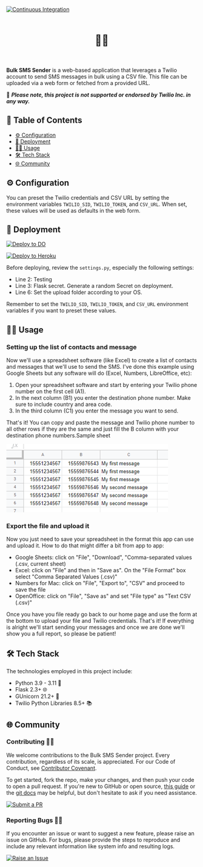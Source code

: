 [![Continuous Integration](https://github.com/RAHB-REALTORS-Association/sms-sender/actions/workflows/dependabot.yml/badge.svg)](https://github.com/RAHB-REALTORS-Association/sms-sender/actions/workflows/dependabot.yml)
<br/><br/>
<h1 align="center">
📲📩
<br/><br/>
</h1>

**Bulk SMS Sender** is a web-based application that leverages a Twilio account to send SMS messages in bulk using a CSV file. This file can be uploaded via a web form or fetched from a provided URL. 

🚨 **_Please note, this project is not supported or endorsed by Twilio Inc. in any way._**

## 📖 Table of Contents
- [⚙️ Configuration](#️-configuration)
- [🚀 Deployment](#-deployment)
- [🧑‍💻 Usage](#-usage)
- [🛠️ Tech Stack](#️-tech-stack)
- [🌐 Community](#-community)

## ⚙️ Configuration

You can preset the Twilio credentials and CSV URL by setting the environment variables `TWILIO_SID`, `TWILIO_TOKEN`, and `CSV_URL`. When set, these values will be used as defaults in the web form. 

## 🚀 Deployment

[![Deploy to DO](https://www.deploytodo.com/do-btn-blue.svg)](https://cloud.digitalocean.com/apps/new?repo=https://github.com/RAHB-REALTORS-Association/sms-sender/tree/master)

[![Deploy to Heroku](https://www.herokucdn.com/deploy/button.svg)](https://heroku.com/deploy?template=https://github.com/RAHB-REALTORS-Association/sms-sender/tree/master)

Before deploying, review the `settings.py`, especially the following settings:

- Line 2: Testing
- Line 3: Flask secret. Generate a random Secret on deployment.
- Line 6: Set the upload folder according to your OS.

Remember to set the `TWILIO_SID`, `TWILIO_TOKEN`, and `CSV_URL` environment variables if you want to preset these values.

## 🧑‍💻 Usage

### Setting up the list of contacts and message

Now we'll use a spreadsheet software (like Excel) to create a list of contacts and messages that we'll use to send the SMS. I've done this example using Google Sheets but any software will do (Excel, Numbers, LibreOffice, etc):

1. Open your spreadsheet software and start by entering your Twilio phone number on the first cell (A1).
2. In the next column (B1) you enter the destination phone number. Make sure to include country and area code.
3. In the third column (C1) you enter the message you want to send.

That's it! You can copy and paste the message and Twilio phone number to all other rows if they are the same and just fill the B column with your destination phone numbers.Sample sheet

![screenshot](https://github.com/RAHB-REALTORS-Association/sms-sender/blob/master/static/tutorial_003.png?raw=true)

### Export the file and upload it

Now you just need to save your spreadsheet in the format this app can use and upload it. How to do that might differ a bit from app to app:

* Google Sheets: click on "File", "Download", "Comma-separated values (.csv, current sheet)
* Excel: click on "File" and then in "Save as". On the "File Format" box select "Comma Separated Values (.csv)"
* Numbers for Mac: click on "File", "Export to", "CSV" and proceed to save the file
* OpenOffice: click on "File", "Save as" and set "File type" as "Text CSV (.csv)"

Once you have you file ready go back to our home page and use the form at the bottom to upload your file and Twilio credentials. That's it! If everything is alright we'll start sending your messages and once we are done we'll show you a full report, so please be patient!

## 🛠️ Tech Stack

The technologies employed in this project include:

- Python 3.9 - 3.11 🐍
- Flask 2.3+ 🌐
- GUnicorn 21.2+ 🦄
- Twilio Python Libraries 8.5+ 📚

## 🌐 Community

### Contributing 👥🤝

We welcome contributions to the Bulk SMS Sender project. Every contribution, regardless of its scale, is appreciated. For our Code of Conduct, see [Contributor Covenant](https://www.contributor-covenant.org/version/2/1/code_of_conduct/).

To get started, fork the repo, make your changes, and then push your code to open a pull request. If you're new to GitHub or open source, [this guide](https://www.freecodecamp.org/news/how-to-make-your-first-pull-request-on-github-3#let-s-make-our-first-pull-request-) or the [git docs](https://docs.github.com/en/pull-requests/collaborating-with-pull-requests/proposing-changes-to-your-work-with-pull-requests/creating-a-pull-request) may be helpful, but don't hesitate to ask if you need assistance.

[![Submit a PR](https://img.shields.io/badge/Submit_a_PR-GitHub-%23060606?style=for-the-badge&logo=github&logoColor=fff)](https://github.com/RAHB-REALTORS-Association/sms-sender/compare)

### Reporting Bugs 🐛📝

If you encounter an issue or want to suggest a new feature, please raise an issue on GitHub. For bugs, please provide the steps to reproduce and include any relevant information like system info and resulting logs.

[![Raise an Issue](https://img.shields.io/badge/Raise_an_Issue-GitHub-%23060606?style=for-the-badge&logo=github&logoColor=fff)](https://github.com/RAHB-REALTORS-Association/sms-sender/issues/new/choose)
